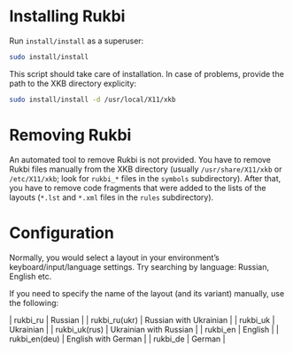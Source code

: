 Installing Rukbi
================

Run `install/install` as a superuser:

```bash
sudo install/install
```

This script should take care of installation. In case of problems, provide the path to the XKB directory explicity:

```bash
sudo install/install -d /usr/local/X11/xkb
```

Removing Rukbi
==============

An automated tool to remove Rukbi is not provided. You have to remove Rukbi files manually from the XKB directory
(usually `/usr/share/X11/xkb` or `/etc/X11/xkb`; look for `rukbi_*` files in the `symbols` subdirectory). After that,
you have to remove code fragments that were added to the lists of the layouts (`*.lst` and `*.xml` files in the `rules`
subdirectory).

Configuration
=============

Normally, you would select a layout in your environment’s keyboard/input/language settings. Try searching by language:
Russian, English etc.

If you need to specify the name of the layout (and its variant) manually, use the following:

| rukbi_ru      | Russian                |
| rukbi_ru(ukr) | Russian with Ukrainian |
| rukbi_uk      | Ukrainian              |
| rukbi_uk(rus) | Ukrainian with Russian |
| rukbi_en      | English                |
| rukbi_en(deu) | English with German    |
| rukbi_de      | German                 |

